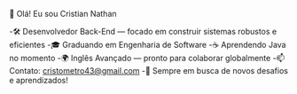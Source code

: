 👋 Olá! Eu sou Cristian Nathan

-🛠️ Desenvolvedor Back-End — focado em construir sistemas robustos e eficientes
-🎓 Graduando em Engenharia de Software
-☕ Aprendendo Java no momento
-🌍 Inglês Avançado — pronto para colaborar globalmente
-📫 Contato: cristometro43@gmail.com
-🚀 Sempre em busca de novos desafios e aprendizados!

